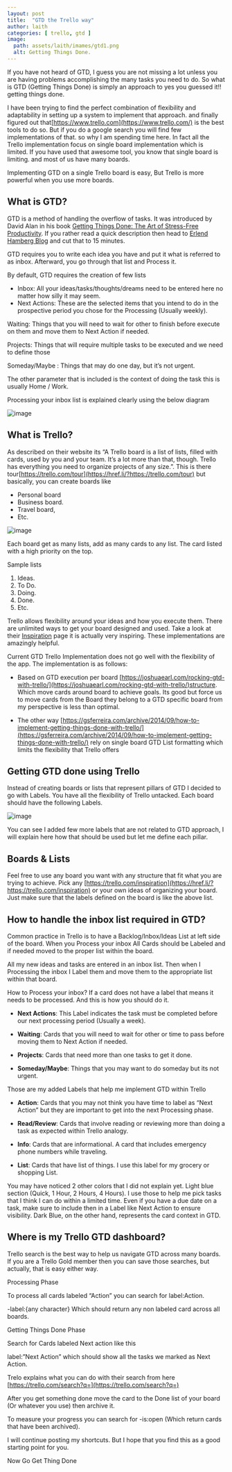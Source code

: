 ```yaml
---
layout: post
title:  "GTD the Trello way"
author: laith
categories: [ trello, gtd ]
image:
  path: assets/laith/imames/gtd1.png
  alt: Getting Things Done.
---
```

If you have not heard of GTD, I guess you are not missing a lot unless you are having problems accomplishing the many tasks you need to do. So what is GTD (Getting Things Done) is simply an approach to yes you guessed it!! getting things done.

I have been trying to find the perfect combination of flexibility and adaptability in setting up a system to implement that approach. and finally figured out that[https://www.trello.com](https://www.trello.com/) is the best tools to do so. But if you do a google search you will find few implementations of that. so why I am spending time here. In fact all the Trello implementation focus on single board implementation which is limited. If you have used that awesome tool, you know that single board is limiting. and most of us have many boards.

Implementing GTD on a single Trello board is easy,  But Trello is more powerful when you use more boards.  

What is GTD?
------------

GTD is a method of handling the overflow of tasks. It was introduced by David Alan in his book  [Getting Things Done: The Art of Stress-Free Productivity](https://www.amazon.com/Getting-Things-Done-Stress-Free-Productivity/dp/0143126563/ref=sr_1_1?ie=UTF8&qid=1442529151&sr=8-1&keywords=Getting+things+done).  If you rather read a quick description then head to  [Erlend Hamberg Blog](https://hamberg.no/gtd/) and cut that to  15 minutes.

GTD  requires you to write each idea you have and put it what is referred to as inbox. Afterward, you go through that list and Process it.  

By default, GTD requires the creation of few lists

*   Inbox: All your ideas/tasks/thoughts/dreams need to be entered here no matter how silly it may seem.
*   Next Actions: These are the selected items that you intend to do in the prospective period you chose for the Processing (Usually weekly).  

Waiting: Things that you will need to wait for other to finish before execute on them and move them to Next Action if needed.

Projects: Things that will require multiple tasks to be executed and we need to define those

Someday/Maybe : Things that may do one day, but it’s not urgent.

The other parameter that is included is the context of doing the task this is usually Home / Work.  

Processing your inbox list is explained clearly using the below diagram

![image](/assets/laith/posts/2/1.jpg)

What is Trello?
---------------

As described on their website its “A Trello board is a list of lists, filled with cards, used by you and your team. It’s a lot more than that, though. Trello has everything you need to organize projects of any size.”. This is there tour[https://trello.com/tour](https://href.li/?https://trello.com/tour) but basically, you can create boards like

*   Personal board
*   Business board.
*   Travel board,
*   Etc.  

![image](/assets/laith/posts/2/2.jpg)

Each board get as many lists, add as many cards to any list. The card listed with a high priority on the top.  

Sample lists  

1.  Ideas.
2.  To Do.
3.  Doing.
4.  Done.
5.  Etc.

Trello allows flexibility around your ideas and how you execute them. There are unlimited ways to get your board designed and used. Take a look at their [Inspiration](https://href.li/?https://trello.com/inspiration) page it is actually very inspiring. These implementations are amazingly helpful.

Current GTD Trello Implementation does not go well with the flexibility of the app. The implementation is as follows:

*   Based on GTD execution per board [https://joshuaearl.com/rocking-gtd-with-trello/](https://joshuaearl.com/rocking-gtd-with-trello/)structure. Which move cards around board to achieve goals. Its good but force us to move cards from the Board they belong to a GTD specific board from my perspective is less than optimal.  
    
*   The other way [https://gsferreira.com/archive/2014/09/how-to-implement-getting-things-done-with-trello/](https://gsferreira.com/archive/2014/09/how-to-implement-getting-things-done-with-trello/) rely on single board GTD List formatting which limits the flexibility that Trello offers    
    

Getting GTD done using Trello
-----------------------------

Instead of creating boards or lists that represent pillars of GTD  I decided to go with Labels. You have all the flexibility of Trello untacked. Each board should have the following Labels.

![image](/assets/laith/posts/2/3.jpg)

You can see I added few more labels that are not related to GTD approach, I will explain here how that should be used but let me define each pillar.

Boards & Lists
--------------

Feel free to use any board you want with any structure that fit what you are trying to achieve. Pick any [https://trello.com/inspiration](https://href.li/?https://trello.com/inspiration) or your own ideas of organizing your board. Just make sure that the labels defined on the board is like the above list.

How to handle the inbox list required in GTD?
---------------------------------------------

Common practice in Trello is to have a Backlog/Inbox/Ideas List at left side of the board. When you Process your inbox All Cards should be Labeled and if needed moved to the proper list within the board.  

All my new ideas and tasks are entered in an inbox list. Then when I Processing the inbox  I Label them and move them to the appropriate list within that board.  

How to Process your inbox? If a card does not have a label that means it needs to be processed. And this is how you should do it.

*   **Next Actions**: This Label indicates the task must be completed before our next processing period (Usually a week).  
    

*   **Waiting**: Cards that you will need to wait for other or time to pass before moving them to Next Action if needed.  
    

*   **Projects**: Cards that need more than one tasks to get it done.  
    

*   **Someday/Maybe**: Things that you may want to do someday but its not urgent.  
    

Those are my added Labels that help me implement GTD within Trello

*   **Action**: Cards that you may not think you have time to label as “Next Action” but they are important to get into the next Processing phase.  
    

*   **Read/Review**: Cards that involve reading or reviewing more than doing a task as expected within Trello analogy.  
    

*   **Info**: Cards that are informational. A card that includes emergency phone numbers while traveling.  
    

*   **List**: Cards that have list of things. I use this label for my grocery or shopping List.

You may have noticed 2 other colors that I did not explain yet. Light blue section (Quick, 1 Hour, 2 Hours, 4 Hours). I use those to help me pick tasks that I think I can do within a limited time.  Even if you have a due date on a task, make sure to include then in a Label like Next Action to ensure visibility. Dark Blue, on the other hand, represents the card context in GTD.  

Where is my Trello GTD dashboard?
---------------------------------

Trello search is the best way to help us navigate GTD across many boards. If you are a Trello Gold member then you can save those searches, but actually, that is easy either way.

Processing Phase

To process all cards labeled “Action” you can search for label:Action.

\-label:{any character}  Which should return any non labeled card across all boards.  

Getting Things Done Phase

Search for Cards labeled Next action like this

label:”Next Action” which should show all the tasks we marked as Next Action.

Trelo explains what you can do with their search from here [https://trello.com/search?q=](https://trello.com/search?q=)

After you get something done move the card to the Done list of your board (Or whatever you use) then archive it.  

To measure your progress you can search for -is:open (Which return cards that have been archived).

I will continue posting my shortcuts. But I hope that you find this as a good starting point for you.  

Now Go Get Thing Done
